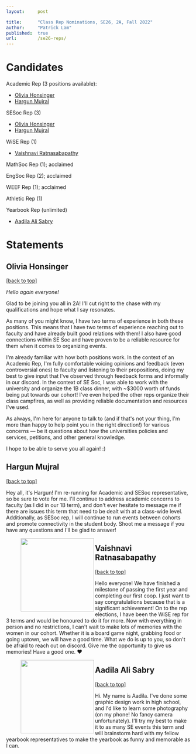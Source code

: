 ```yaml
---
layout:     post

title:      "Class Rep Nominations, SE26, 2A, Fall 2022"
author:     "Patrick Lam"
published:  true
url:        /se26-reps/
---
```


# Candidates

Academic Rep (3 positions available): 
* [Olivia Honsinger](#olivia-honsinger)
* [Hargun Mujral](#hargun-mujral)

SESoc Rep (3)
* [Olivia Honsinger](#olivia-honsinger)
* [Hargun Mujral](#hargun-mujral)

WiSE Rep (1)
* [Vaishnavi Ratnasabapathy](#vaishnavi-ratnasabapathy)

MathSoc Rep (1); acclaimed

EngSoc Rep (2); acclaimed

WEEF Rep (1); acclaimed

Athletic Rep (1)

Yearbook Rep (unlimited)
* [Aadila Ali Sabry](#aadila-ali-sabra)



# Statements

## Olivia Honsinger
[[back to top]](#candidates)

*Hello again everyone!*

Glad to be joining you all in 2A! I'll cut right to the chase with my qualifications and hope what I say resonates.

As many of you might know, I have two terms of experience in both these positions. This means that I have two terms of experience reaching out to faculty and have already built good relations with them! I also have good connections within SE Soc and have proven to be a reliable resource for them when it comes to organizing events. 


I'm already familiar with how both positions work. In the context of an Academic Rep, I'm fully comfortable voicing opinions and feedback (even controversial ones) to faculty and listening to their propositions, doing my best to give input that I've observed through feedback forms and informally in our discord. In the context of SE Soc, I was able to work with the university and organize the 1B class dinner, with ~$3000 worth of funds being put towards our cohort! I've even helped the other reps organize their class campfires, as well as providing reliable documentation and resources I've used. 

As always, I'm here for anyone to talk to (and if that's not your thing, I'm more than happy to help point you in the right direction!) for various concerns — be it questions about how the universities policies and services, petitions, and other general knowledge. 

I hope to be able to serve you all again! :)


## Hargun Mujral
[[back to top]](#candidates)

Hey all, it's Hargun! I'm re-running for Academic and SESoc representative, so be sure to vote for me. I'll continue to address academic concerns to faculty (as I did in our 1B term), and don't ever hesitate to message me if there are issues this term that need to be dealt with at a class-wide level. Additionally, as SESoc rep, I will continue to run events between cohorts and promote connectivity in the student body. Shoot me a message if you have any questions and I'll be glad to answer!

<figure><div class="carousel-inner"><img src="/img/se26-reps/hargun-mujral/cachedImage.webp" width="200" style="display:block" align="left"></div></figure>

## Vaishnavi Ratnasabapathy
[[back to top]](#candidates)

Hello everyone! We have finished a milestone of passing the first year and completing our first coop. I just want to say congratulations because that is a significant achievement! On to the rep elections, I have been the WiSE rep for 3 terms and would be honoured to do it for more. Now with everything in person and no restrictions, I can't wait to make lots of memories with the women in our cohort. Whether it is a board game night, grabbing food or going uptown, we will have a good time. What we do is up to you, so don't be afraid to reach out on discord. Give me the opportunity to give us memories! Have a good one. ❤️

<figure><div class="carousel-inner"><img src="/img/se26-reps/vaishnavi-ratnasabathy/image.webp" width="200" style="display:block" align="left"></div></figure>

## Aadila Ali Sabry
[[back to top]](#candidates)

Hi. My name is Aadila. I've done some graphic design work in high school, and I'd like to learn some photography (on my phone! No fancy camera unfortunately). I'll try my best to make it to as many SE events this term and will brainstorm hard with my fellow yearbook representatives to make the yearbook as funny and memorable as I can.
